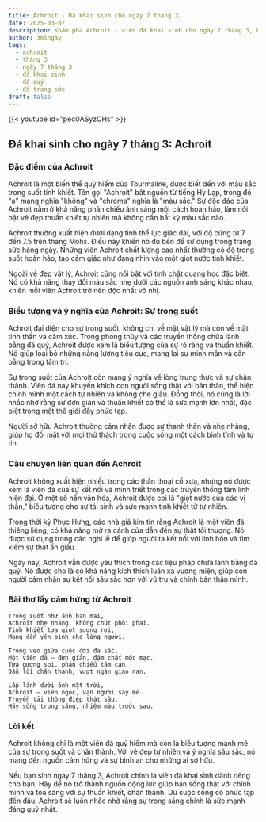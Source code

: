 ```yaml
---
title: Achroit - Đá khai sinh cho ngày 7 tháng 3
date: 2025-03-07
description: Khám phá Achroit - viên đá khai sinh cho ngày 7 tháng 3, biểu tượng của Sự trong suốt. Cùng tìm hiểu ý nghĩa sâu sắc của viên đá độc đáo này.
author: 365ngày
tags:
  - achroit
  - tháng 3
  - ngày 7 tháng 3
  - đá khai sinh
  - đá quý
  - đá trang sức
draft: false
---
```


{{< youtube id="pec0ASyzCHs" >}}

## Đá khai sinh cho ngày 7 tháng 3: Achroit

### Đặc điểm của Achroit

Achroit là một biến thể quý hiếm của Tourmaline, được biết đến với màu sắc trong suốt tinh khiết. Tên gọi "Achroit" bắt nguồn từ tiếng Hy Lạp, trong đó "a" mang nghĩa "không" và "chroma" nghĩa là "màu sắc." Sự độc đáo của Achroit nằm ở khả năng phản chiếu ánh sáng một cách hoàn hảo, làm nổi bật vẻ đẹp thuần khiết tự nhiên mà không cần bất kỳ màu sắc nào.

Achroit thường xuất hiện dưới dạng tinh thể lục giác dài, với độ cứng từ 7 đến 7.5 trên thang Mohs. Điều này khiến nó đủ bền để sử dụng trong trang sức hàng ngày. Những viên Achroit chất lượng cao nhất thường có độ trong suốt hoàn hảo, tạo cảm giác như đang nhìn vào một giọt nước tinh khiết.

Ngoài vẻ đẹp vật lý, Achroit cũng nổi bật với tính chất quang học đặc biệt. Nó có khả năng thay đổi màu sắc nhẹ dưới các nguồn ánh sáng khác nhau, khiến mỗi viên Achroit trở nên độc nhất vô nhị.

### Biểu tượng và ý nghĩa của Achroit: Sự trong suốt

Achroit đại diện cho sự trong suốt, không chỉ về mặt vật lý mà còn về mặt tinh thần và cảm xúc. Trong phong thủy và các truyền thống chữa lành bằng đá quý, Achroit được xem là biểu tượng của sự rõ ràng và thuần khiết. Nó giúp loại bỏ những năng lượng tiêu cực, mang lại sự minh mẫn và cân bằng trong tâm trí.

Sự trong suốt của Achroit còn mang ý nghĩa về lòng trung thực và sự chân thành. Viên đá này khuyến khích con người sống thật với bản thân, thể hiện chính mình một cách tự nhiên và không che giấu. Đồng thời, nó cũng là lời nhắc nhở rằng sự đơn giản và thuần khiết có thể là sức mạnh lớn nhất, đặc biệt trong một thế giới đầy phức tạp.

Người sở hữu Achroit thường cảm nhận được sự thanh thản và nhẹ nhàng, giúp họ đối mặt với mọi thử thách trong cuộc sống một cách bình tĩnh và tự tin.

### Câu chuyện liên quan đến Achroit

Achroit không xuất hiện nhiều trong các thần thoại cổ xưa, nhưng nó được xem là viên đá của sự kết nối và minh triết trong các truyền thống tâm linh hiện đại. Ở một số nền văn hóa, Achroit được coi là "giọt nước của các vị thần," biểu tượng cho sự tái sinh và sức mạnh tinh khiết từ tự nhiên.

Trong thời kỳ Phục Hưng, các nhà giả kim tin rằng Achroit là một viên đá thiêng liêng, có khả năng mở ra cánh cửa dẫn đến sự thật tối thượng. Nó được sử dụng trong các nghi lễ để giúp người ta kết nối với linh hồn và tìm kiếm sự thật ẩn giấu.

Ngày nay, Achroit vẫn được yêu thích trong các liệu pháp chữa lành bằng đá quý. Nó được cho là có khả năng kích thích luân xa vương miện, giúp con người cảm nhận sự kết nối sâu sắc hơn với vũ trụ và chính bản thân mình.

### Bài thơ lấy cảm hứng từ Achroit

```
Trong suốt như ánh ban mai,  
Achroit nhẹ nhàng, không chút phôi phai.  
Tinh khiết tựa giọt sương rơi,  
Mang đến yên bình cho lòng người.  

Trong veo giữa cuộc đời đa sắc,  
Một viên đá – đơn giản, đậm chất mộc mạc.  
Tựa gương soi, phản chiếu tâm can,  
Dẫn lối chân thành, vượt ngàn gian nan.  

Lấp lánh dưới ánh mặt trời,  
Achroit – viên ngọc, vạn người say mê.  
Truyền tải thông điệp thật sâu,  
Hãy sống trong sáng, nhiệm màu trước sau.  
```

### Lời kết

Achroit không chỉ là một viên đá quý hiếm mà còn là biểu tượng mạnh mẽ của sự trong suốt và chân thành. Với vẻ đẹp tự nhiên và ý nghĩa sâu sắc, nó mang đến nguồn cảm hứng và sự bình an cho những ai sở hữu.

Nếu bạn sinh ngày 7 tháng 3, Achroit chính là viên đá khai sinh dành riêng cho bạn. Hãy để nó trở thành nguồn động lực giúp bạn sống thật với chính mình và tỏa sáng với sự thuần khiết, chân thành. Dù cuộc sống có phức tạp đến đâu, Achroit sẽ luôn nhắc nhở rằng sự trong sáng chính là sức mạnh đáng quý nhất.